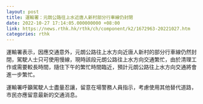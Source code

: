 ```yaml
---
layout: post
title: 運輸署：元朗公路往上水近唐人新村部分行車線仍封閉
date: 2022-10-27 17:14:05.000000000 +08:00
link: https://news.rthk.hk/rthk/ch/component/k2/1672963-20221027.htm
categories: rthk
---
```


運輸署表示，因應交通意外，元朗公路往上水方向近唐人新村的部分行車線仍然封閉，駕駛人士只可使用慢線，現時該段元朗公路往上水方向交通繁忙，由於清理工作或需要較長時間，隨住下午的繁忙時間臨近，預計元朗公路往上水方向交通將會進一步繁忙。

運輸署呼籲駕駛人士盡量忍讓，留意在場警務人員指示，考慮使用其他替代道路，市民亦應留意最新的交通消息。
